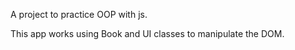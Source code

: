 A project to practice OOP with js.

This app works using Book and UI classes to manipulate the DOM.
